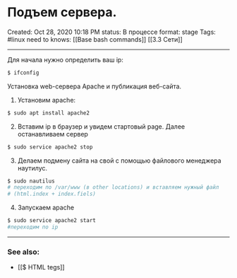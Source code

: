 # Подъем сервера.

Created: Oct 28, 2020 10:18 PM
status: В процессе
format: stage
Tags: #linux 
need to knows: [[Base bash commands]] [[3.3 Сети]]

---

Для начала нужно определить ваш ip:

```bash
$ ifconfig
```

Установка web-сервера Apache и публикация веб-сайта.

1. Установим apache:

```bash
$ sudo apt install apache2
```

 2. Вставим ip в браузер и увидем стартовый page. Далее останавливаем сервер

```bash
$ sudo service apache2 stop
```

 

 3. Делаем подмену сайта на свой с помощью файлового менеджера наутилус.

```bash
$ sudo nautilus
# переходим по /var/www (в other locations) и вставляем нужный файл 
# (html.index + index.fiels)
```

 

 4. Запускаем apache

```bash
$ sudo service apache2 start
#переходим по ip
```


---
### See also:
- [[$ HTML tegs]]